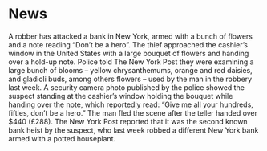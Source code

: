# News
A robber has attacked a bank in New York, armed with a bunch of flowers and a note reading “Don’t be a hero”.
The thief approached the cashier’s window in the United States with a large bouquet of flowers and handing over a hold-up note.
Police told The New York Post they were examining a large bunch of blooms – yellow chrysanthemums, orange and red daisies, and gladioli buds, among others flowers – used by the man in the robbery last week.
A security camera photo published by the police showed the suspect standing at the cashier’s window holding the bouquet while handing over the note, which reportedly read: “Give me all your hundreds, fifties, don’t be a hero.”
The man fled the scene after the teller handed over $440 (£288).
The New York Post reported that it was the second known bank heist by the suspect, who last week robbed a different New York bank armed with a potted houseplant.
